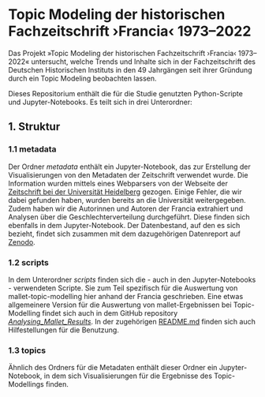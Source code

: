 # Topic Modeling der historischen Fachzeitschrift ›Francia‹ 1973–2022

Das Projekt »Topic Modeling der historischen Fachzeitschrift ›Francia‹ 1973–2022« untersucht,
welche Trends und Inhalte sich in der Fachzeitschrift des Deutschen Historischen
Instituts in den 49 Jahrgängen seit ihrer Gründung durch ein Topic Modeling
beobachten lassen.

Dieses Repositorium enthält die für die Studie genutzten Python-Scripte und Jupyter-Notebooks.
Es teilt sich in drei Unterordner: 
## 1. Struktur
### 1.1 metadata
Der Ordner *metadata* enthält ein Jupyter-Notebook, das zur Erstellung der
Visualisierungen von den Metadaten der Zeitschrift verwendet wurde. Die Information wurden mittels 
eines Webparsers von der Webseite der [Zeitschrift bei der Universität Heidelberg](https://journals.ub.uni-heidelberg.de/index.php/fr/)
gezogen. Einige Fehler, die wir dabei gefunden haben, wurden bereits an die Universität weitergegeben.
Zudem haben wir die Autorinnen und Autoren der Francia extrahiert und Analysen über die Geschlechterverteilung
durchgeführt. Diese finden sich ebenfalls in dem Jupyter-Notebook. Der Datenbestand, auf den es sich bezieht, findet
sich zusammen mit dem dazugehörigen Datenreport auf [Zenodo](https://zenodo.org/).

### 1.2 scripts
In dem Unterordner *scripts* finden sich die - auch in den Jupyter-Notebooks - verwendeten Scripte.
Sie zum Teil spezifisch für die Auswertung von mallet-topic-modelling hier anhand der Francia geschrieben.
Eine etwas allgemeinere Version für die Auswertung von mallet-Ergebnissen bei Topic-Modelling findet sich auch in dem GitHub repository
[*Analysing_Mallet_Results*](https://github.com/Leano1998/Analysing_Mallet_Results). In der zugehörigen [README.md](https://github.com/Leano1998/Analysing_Mallet_Results/blob/main/README.md) finden sich 
auch Hilfestellungen für die Benutzung.

### 1.3 topics
Ähnlich des Ordners für die Metadaten enthält dieser Ordner ein Jupyter-Notebook, in dem sich Visualisierungen für
die Ergebnisse des Topic-Modellings finden.